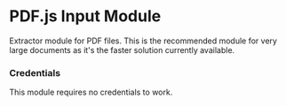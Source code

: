 # PDF.js Input Module

Extractor module for PDF files. 
This is the recommended module for very large documents as it's the faster solution currently available.

### Credentials

This module requires no credentials to work.